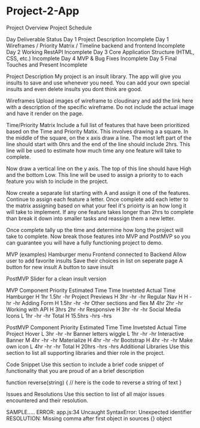 # Project-2-App

Project Overview
Project Schedule



Day	Deliverable	Status
Day 1	Project Description	Incomplete
Day 1	Wireframes / Priority Matrix / Timeline backend and frontend	Incomplete
Day 2	Working RestAPI	Incomplete
Day 3	Core Application Structure (HTML, CSS, etc.)	Incomplete
Day 4	MVP & Bug Fixes	Incomplete
Day 5	Final Touches and Present	Incomplete


Project Description
My project is an insult library. The app will give you insults to save and use whenever you need. You can add your own special insults and even delete insults you dont think are good. 

Wireframes
Upload images of wireframe to cloudinary and add the link here with a description of the specific wireframe. Do not include the actual image and have it render on the page.


Time/Priority Matrix
Include a full list of features that have been prioritized based on the Time and Priority Matix. This involves drawing a a square. In the middle of the square, on the x axis draw a line. The most left part of the line should start with 0hrs and the end of the line should include 2hrs. This line will be used to estimate how much time any one feature will take to complete.

Now draw a vertical line on the y axis. The top of this line should have High and the bottom Low. This line will be used to assign a priority to to each feature you wish to include in the project.

Now create a separate list starting with A and assign it one of the features. Continue to assign each feature a letter. Once complete add each letter to the matrix assigning based on what your feel it's prioirty is an how long it will take to implement. If any one feature takes longer than 2hrs to complete than break it down into smaller tasks and reassign them a new letter.

Once complete tally up the time and determine how long the project will take to complete. Now break those features into MVP and PostMVP so you can guarantee you will have a fully functioning project to demo.


MVP (examples)
Hamburger menu
Frontend connected to Backend
Allow user to add favorite insults
Save their choices in list on seperate page
A button for new insult
A button to save insult 

PostMVP
Slider for a clean insult version


MVP
Component	Priority	Estimated Time	Time Invetsted	Actual Time
Hamburger	H	1hr	1.5hr	-hr
Project Previews	H	3hr	-hr	-hr
Regular Nav	H	H	-hr	-hr
Adding Form	H	1.5hr	-hr	-hr
Other sections and flex	M	4hr	2hr	-hr
Working with API	H	3hrs	2hr	-hr
Responsive	H	3hr	-hr	-hr
Social Media Icons	L	1hr	-hr	-hr
Total	H	15.5hrs	-hrs	-hrs


PostMVP
Component	Priority	Estimated Time	Time Invetsted	Actual Time
Project Hover	L	3hr	-hr	-hr
Banner letters wiggle	L	1hr	-hr	-hr
Interactive Banner	M	4hr	-hr	-hr
Materialize	H	4hr	-hr	-hr
Bootstrap	H	4hr	-hr	-hr
Make own icon	L	4hr	-hr	-hr
Total	H	20hrs	-hrs	-hrs
Additional Libraries
Use this section to list all supporting libraries and thier role in the project.

Code Snippet
Use this section to include a brief code snippet of functionality that you are proud of an a brief description

function reverse(string) {
	// here is the code to reverse a string of text
}

Issues and Resolutions
Use this section to list of all major issues encountered and their resolution.

SAMPLE.....
ERROR: app.js:34 Uncaught SyntaxError: Unexpected identifier
RESOLUTION: Missing comma after first object in sources {} object
